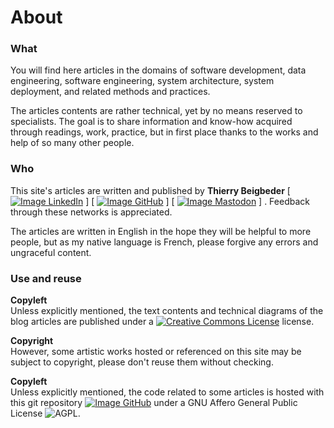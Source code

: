 # About

### What

You will find here articles in the domains of software development, data engineering,
software engineering, system architecture, system deployment,
and related methods and practices.

The articles contents are rather technical, yet by no means reserved to specialists.
The goal is to share information and know-how acquired through readings, work, practice,
but in first place thanks to the works and help of so many other people.

### Who

This site's articles are written and published by **Thierry Beigbeder**
[ [![Image LinkedIn](/images/linkedin-logo-24.png "LinkedIn")](https://www.linkedin.com/in/thierry-beigbeder-358169/) ]
[ [![Image GitHub](/images/github-logo-24.png "github")](https://github.com/t-beigbeder) ]
[ [![Image Mastodon](/images/mastodon-logo-24.png "mastodon")](https://mastodon.iriseden.eu/@thierry_b) ]
. Feedback through these networks is appreciated.

The articles are written in English in the hope they will be helpful to more people,
but as my native language is French, please forgive any errors and ungraceful content.

### Use and reuse

**Copyleft**  
Unless explicitly mentioned, the text contents and technical diagrams of the blog articles are published under a
[![Creative Commons License](/images/cc-by-sa-80x15.png "Logo Creative Commons License")](https://creativecommons.org/licenses/by-sa/4.0/legalcode)
license.

**Copyright**  
However, some artistic works hosted or referenced on this site may be subject to copyright,
please don't reuse them without checking.

**Copyleft**  
Unless explicitly mentioned,
the code related to some articles is hosted with this git repository
[![Image GitHub](/images/github-logo-24.png)](https://github.com/t-beigbeder/otvl_blog)
under
a GNU Affero General Public License
![AGPL](/images/agpl-logo-120x32.jpg "AGPL logo").
